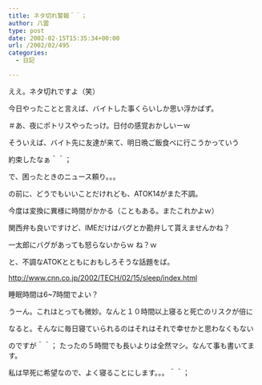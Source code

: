 ```yaml
---
title: ネタ切れ警報＾＾；
author: 八雲
type: post
date: 2002-02-15T15:35:34+00:00
url: /2002/02/495
categories:
  - 日記

---
```

ええ。ネタ切れですよ（笑）
  
今日やったことと言えば、バイトした事くらいしか思い浮かばず。
  
＃あ、夜にポトリスやったっけ。日付の感覚おかしいーｗ
  
そういえば、バイト先に友達が来て、明日晩ご飯食べに行こうかっていう
  
約束したなぁ＾＾；
  
で、困ったときのニュース頼り。。。
  
の前に、どうでもいいことだけれども、ATOK14がまた不調。
  
今度は変換に異様に時間がかかる（こともある。またこれかよｗ）
  
関西弁も良いですけど、IMEだけはバグとか勘弁して貰えませんかね？
  
一太郎にバグがあっても怒らないからｗ ね？ｗ
  
と、不調なATOKとともにおもしろそうな話題をば。

http://www.cnn.co.jp/2002/TECH/02/15/sleep/index.html
  
睡眠時間は6~7時間でよい？

うーん。これはとっても微妙。なんと１０時間以上寝ると死亡のリスクが倍に
  
なると。そんなに毎日寝ていられるのはそれはそれで幸せかと思わなくもない
  
のですが＾＾； たったの５時間でも長いよりは全然マシ。なんて事も書いてます。
  
私は早死に希望なので、よく寝ることにします。。。＾＾；
